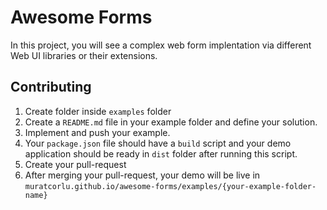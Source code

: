 # Awesome Forms

In this project, you will see a complex web form implentation via different Web UI libraries or their extensions.

## Contributing

1. Create folder inside `examples` folder
1. Create a `README.md` file in your example folder and define your solution.
1. Implement and push your example.
1. Your `package.json` file should have a `build` script and your demo application should be ready in `dist` folder after running this script.
1. Create your pull-request
1. After merging your pull-request, your demo will be live in `muratcorlu.github.io/awesome-forms/examples/{your-example-folder-name}`
